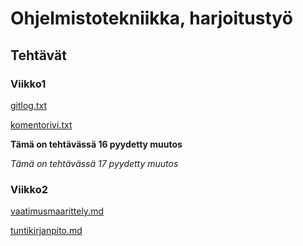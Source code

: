 # Ohjelmistotekniikka, harjoitustyö
## Tehtävät
### Viikko1
[gitlog.txt](laskarit/viikko1/gitlog.txt)

[komentorivi.txt](laskarit/viikko1/komentorivi.txt)

**Tämä on tehtävässä 16 pyydetty muutos**

*Tämä on tehtävässä 17 pyydetty muutos*

### Viikko2
[vaatimusmaarittely.md](dokumentaatio/vaatimusmaarittely.md)

[tuntikirjanpito.md](dokumentaatio/tuntikirjanpito.md)
